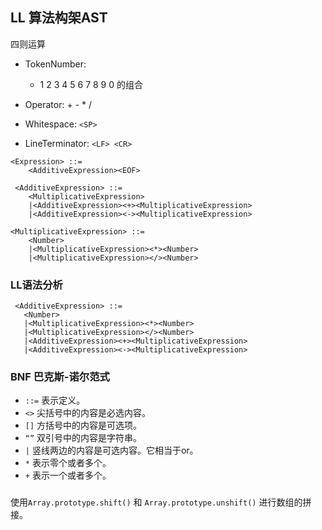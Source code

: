 ## LL 算法构架AST 

四则运算
- TokenNumber:
    - 1 2 3 4 5 6 7 8 9 0 的组合

- Operator: + - * / 
- Whitespace: `<SP>`
- LineTerminator: `<LF> <CR>`

```
<Expression> ::=
    <AdditiveExpression><EOF>

 <AdditiveExpression> ::=
    <MultiplicativeExpression>
    |<AdditiveExpression><+><MultiplicativeExpression>
    |<AdditiveExpression><-><MultiplicativeExpression>

<MultiplicativeExpression> ::=
    <Number>
    |<MultiplicativeExpression><*><Number>
    |<MultiplicativeExpression></><Number>
 ```
 ### LL语法分析

 ```
  <AdditiveExpression> ::=
    <Number>
    |<MultiplicativeExpression><*><Number>
    |<MultiplicativeExpression></><Number>
    |<AdditiveExpression><+><MultiplicativeExpression>
    |<AdditiveExpression><-><MultiplicativeExpression>
 ```

 ### BNF 巴克斯-诺尔范式
- `::=` 表示定义。
- `<>` 尖括号中的内容是必选内容。
- `[]` 方括号中的内容是可选项。
- `“”` 双引号中的内容是字符串。
- `|` 竖线两边的内容是可选内容。它相当于or。
- `*` 表示零个或者多个。
- `+` 表示一个或者多个。

### 
使用`Array.prototype.shift()` 和 `Array.prototype.unshift()` 进行数组的拼接。

